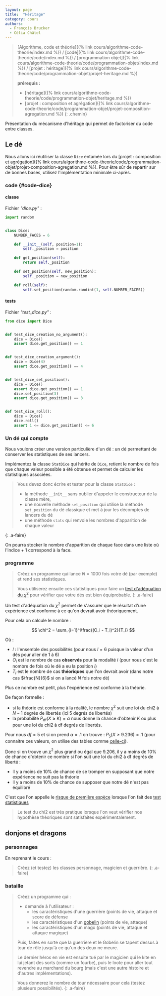 ```yaml
---
layout: page
title:  "Héritage"
category: cours
authors: 
  - François Brucker
  - Célia Châtel
---
```


> [Algorithme, code et théorie]({% link cours/algorithme-code-theorie/index.md %}) / [code]({% link cours/algorithme-code-theorie/code/index.md %}) / [programmation objet]({% link cours/algorithme-code-theorie/code/programmation-objet/index.md %}) / [projet : héritage]({% link cours/algorithme-code-theorie/code/programmation-objet/projet-heritage.md %})
>
> **prérequis :**
>
> * [héritage]({% link cours/algorithme-code-theorie/code/programmation-objet/heritage.md %})
> * [projet : composition et agrégation]({% link cours/algorithme-code-theorie/code/programmation-objet/projet-composition-agregation.md %})
{: .chemin}

Présentation du mécanisme d'héritage qui permet de factoriser du code entre classes.

## Le dé

Nous allons ici réutiliser la classe `Dice` entamée lors du [projet : composition et agrégation]({% link cours/algorithme-code-theorie/code/programmation-objet/projet-composition-agregation.md %}). Pour être sûr de repartir sur de bonnes bases, utilisez l'implémentation minimale ci-après.

### code {#code-dice}

#### classe

Fichier *"dice.py"* :

```python
import random


class Dice:
    NUMBER_FACES = 6

    def __init__(self, position=1):
        self._position = position

    def get_position(self):
        return self._position

    def set_position(self, new_position):
        self._position = new_position

    def roll(self):
        self.set_position(random.randint(1, self.NUMBER_FACES))
```

#### tests

Fichier *"test_dice.py"* :

```python
from dice import Dice


def test_dice_creation_no_argument():
    dice = Dice()
    assert dice.get_position() == 1


def test_dice_creation_argument():
    dice = Dice(4)
    assert dice.get_position() == 4


def test_dice_set_position():
    dice = Dice()
    assert dice.get_position() == 1
    dice.set_position(3)
    assert dice.get_position() == 3


def test_dice_roll():
    dice = Dice()
    dice.roll()
    assert 1 <= dice.get_position() <= 6

```

### Un dé qui compte

Nous voulons créer une version particulière d'un dé : un dé permettant de conserver les statistiques de ses lancers.

Implémentez la classe `StatDice` qui hérite de `Dice`, retient le nombre de fois que chaque valeur possible a été obtenue et permet de calculer les statistiques associées.

> Vous devez donc écrire et tester pour la classe `StatDice` :
>
> * la méthode `__init__` sans oublier d'appeler le constructeur de la classe mère,
> * une nouvelle méthode `set_position` qui utilise la méthode `set_position` du dé classique et met à jour les décomptes de lancers du dé
> * une méthode `stats` qui renvoie les nombres d'apparition de chaque valeur
>
{: .a-faire}

On pourra stocker le nombre d'apparition de chaque face dans une liste où l'indice + 1 correspond à la face.

### programme

> Créez un programme qui lance $N=1000$  fois votre dé (par exemple) et rend ses statistiques.
>
> Vous utiliserez ensuite ces statistiques pour faire un [test d'adéquation du $\chi^2$](https://fr.wikipedia.org/wiki/Test_du_%CF%87%C2%B2#Exemple_1_:_d%C3%A9termination_de_l'%C3%A9quilibrage_d'un_d%C3%A9) pour vérifier que votre dés est bien équiprobable.
{: .a-faire}

Un test d'adéquation du $\chi^2$ permet de s'assurer que le résultat d'une expérience est conforme à ce qu'on devrait avoir théoriquement.

Pour cela on calcule le nombre :

$$
\chi^2 = \sum_{i=1}^I\frac{(O_i - T_i)^2}{T_i}
$$

Où :

* $I$ : l'ensemble des possibilités (pour nous $I=6$ puisque la valeur d'un dés pour aller de 1 à 6)
* $O_i$ est le nombre de cas **observés** pour la modalité $i$ (pour nous c'est le nombre de fois où le dé a eu la position $i$)
* $T_i$ est le nombre de cas **théoriques** que l'on devrait avoir (dans notre cas $\frac{N}{6}$ si on a lancé $N$ fois notre dé)

Plus ce nombre est petit, plus l'expérience est conforme à la théorie.

De façon formelle :

* si la théorie est conforme à la réalité, le nombre $\chi^2$  suit une loi du chi2 à $N-1$ degrés de libertés (ici 5 degrés de libertés)
* la probabilité $P_{\mbox{df}}(X \geq K)=\alpha$ nous donne la chance d'obtenir $K$ ou plus pour une loi du chi2 à df degrés de libertés.

Pour nous $df = 5$ et si on prend $\alpha = .1$ on trouve : $P_{5}(X \geq 9.236) = .1$ (pour connaitre ces valeurs, on utilise des tables comme [celle-ci](https://people.richland.edu/james/lecture/m170/tbl-chi.html)).

Donc si on trouve un $\chi^2$ plus grand ou égal que $9.206$, il y a moins de 10% de chance d'obtenir ce nombre si l'on suit une loi du chi2 à df degrés de liberté :

* Il y a moins de 10% de chance de se tromper en supposant que notre expérience ne suit pas la théorie
* Il y a moins de 10% de chance de supposer que notre dé n'est pas équilibré

C'est que l'on appelle le [risque de première espèce](https://fr.wikipedia.org/wiki/Test_statistique#Risque_de_premi%C3%A8re_esp%C3%A8ce_et_confiance) lorsque l'on fait des [test statistiques](https://fr.wikipedia.org/wiki/Test_statistique)

> Le test du chi2 est très pratique lorsque l'on veut vérifier nos hypothèse théoriques sont satisfaites expérimentalement.

## donjons et dragons

### personnages

En reprenant le cours :

> Créez (et testez) les classes personnage, magicien et guerrière.
{: .a-faire}

### bataille

> Créez un programme qui :
>
> * demande à l'utilisateur :
>   * les caractéristiques d'une guerrière (points de vie, attaque et score de défense
>   * les caractéristiques d'un [gobelin](https://www.aidedd.org/dnd/monstres.php?vf=gobelin) (points de vie, attaque)
>   * les caractéristiques d'un mago (points de vie, attaque et attaque magique)
>
> Puis,  faites en sorte que la guerrière et le Gobelin se tapent dessus à tour de rôle
> jusqu'à ce qu'un des deux ne meure.
>
> Le dernier héros en vie est ensuite tué par le magicien qui le kite en lui jetant des sorts (comme un fourbe), puis le loote pour aller tout revendre au marchand du bourg (mais c'est une autre histoire et d'autres implémentations).
>  
> Vous donnerez le nombre de tour nécessaire pour cela (testez plusieurs possibilités).
{: .a-faire}

